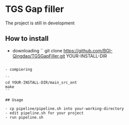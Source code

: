 # TGS Gap filler

The project is still in development


## How to install

- downloading 
``
git clone  https://github.com/BGI-Qingdao/TGSGapFiller.git YOUR-INSTALL-DIR
```

- compiering

``
cd YOUR-INSTALL-DIR/main_src_ont
make 
``

## Usage 

- cp pipeline/pipeline.sh into your-working-directory
- edit pipeline.sh for your project
- run pipeline.sh
